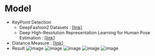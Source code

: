 # Model
* KeyPoint Detection
  * DeepFashion2 Datasets : [[link]](https://github.com/switchablenorms/DeepFashion2)
  * Deep High-Resolution Representation Learning for Human Pose Estimation : [[link]](https://arxiv.org/abs/1902.09212)
* Distance Measure : [[link]](https://pysource.com/2021/05/28/measure-size-of-an-object-with-opencv-aruco-marker-and-python/)
* Result
  ![image](https://github.com/chullhwan-song/Garment-Clothing-Size-Measurements/assets/40360823/9113bf1c-f676-4f16-9baa-7d0e0617383e)
  ![image](https://github.com/chullhwan-song/Garment-Clothing-Size-Measurements/assets/40360823/4aeb49d7-90fe-4469-ac59-995ac8c4db05)
  ![image](https://github.com/chullhwan-song/Garment-Clothing-Size-Measurements/assets/40360823/7523d351-aaeb-4fd8-b448-613eb2c21364)
  ![image](https://github.com/chullhwan-song/Garment-Clothing-Size-Measurements/assets/40360823/87cf9519-2999-4703-a9a1-846052bb07c9)
  ![image](https://github.com/chullhwan-song/Garment-Clothing-Size-Measurements/assets/40360823/b70087a3-c839-473c-98e3-7b10ee47c7fe)


  
